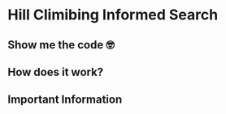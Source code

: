 # Hill Climibing Informed Search


## Show me the code 🤓

## How does it work?


## Important Information 

